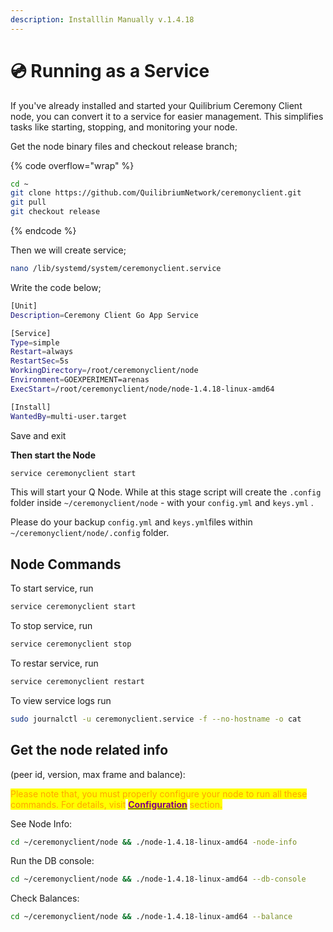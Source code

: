 ```yaml
---
description: Installlin Manually v.1.4.18
---
```


# 💿 Running as a Service

If you've already installed and started your Quilibrium Ceremony Client node, you can convert it to a service for easier management. This simplifies tasks like starting, stopping, and monitoring your node.

Get the node binary files and checkout release branch;

{% code overflow="wrap" %}
```bash
cd ~
git clone https://github.com/QuilibriumNetwork/ceremonyclient.git
git pull
git checkout release
```
{% endcode %}

Then we will create service;

```bash
nano /lib/systemd/system/ceremonyclient.service
```

Write the code below;

```bash
[Unit]
Description=Ceremony Client Go App Service

[Service]
Type=simple
Restart=always
RestartSec=5s
WorkingDirectory=/root/ceremonyclient/node
Environment=GOEXPERIMENT=arenas
ExecStart=/root/ceremonyclient/node/node-1.4.18-linux-amd64

[Install]
WantedBy=multi-user.target
```

Save and exit

**Then start the Node**

```bash
service ceremonyclient start
```

This will start your Q Node. While at this stage script will create the `.config` folder inside `~/ceremonyclient/node` - with your  `config.yml` and `keys.yml` .

Please do your backup `config.yml` and `keys.yml`files within `~/ceremonyclient/node/.config` folder.

## Node Commands

To start service, run

```bash
service ceremonyclient start
```

To stop service, run

```bash
service ceremonyclient stop
```

To restar service, run

```bash
service ceremonyclient restart
```

To view service logs run

```bash
sudo journalctl -u ceremonyclient.service -f --no-hostname -o cat
```

## Get the node related info&#x20;

(peer id, version, max frame and balance):

<mark style="color:orange;">Please note that, you must properly configure your node to run all these commands. For details, visit</mark> [<mark style="color:purple;">**Configuration**</mark>](../../configurations.md) <mark style="color:orange;">section.</mark>

See Node Info:

```bash
cd ~/ceremonyclient/node && ./node-1.4.18-linux-amd64 -node-info
```

Run the DB console:

```bash
cd ~/ceremonyclient/node && ./node-1.4.18-linux-amd64 --db-console
```

Check Balances:

```bash
cd ~/ceremonyclient/node && ./node-1.4.18-linux-amd64 --balance
```
